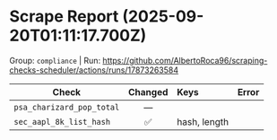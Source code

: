 # Scrape Report (2025-09-20T01:11:17.700Z)

Group: `compliance`  |  Run: https://github.com/AlbertoRoca96/scraping-checks-scheduler/actions/runs/17873263584

| Check | Changed | Keys | Error |
|---|:---:|:--|:--|
| `psa_charizard_pop_total` | — |  |  |
| `sec_aapl_8k_list_hash` | ✅ | hash, length |  |
